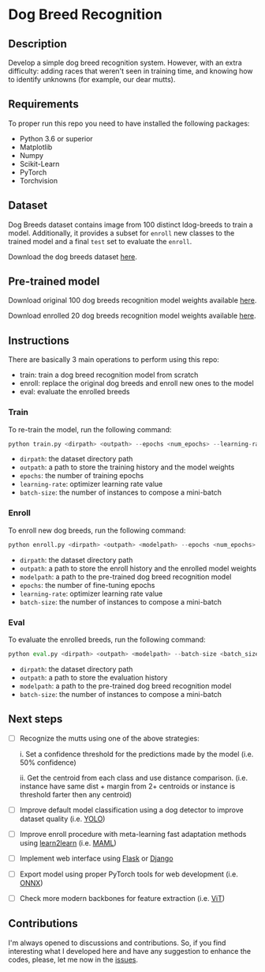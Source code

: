 # Dog Breed Recognition

## Description

Develop a simple dog breed recognition system. However, with an extra difficulty: adding races that weren't seen in training time, and knowing how to identify unknowns (for example, our dear mutts).

## Requirements

To proper run this repo you need to have installed the following packages:
- Python 3.6 or superior
- Matplotlib
- Numpy
- Scikit-Learn
- PyTorch
- Torchvision

## Dataset

Dog Breeds dataset contains image from 100 distinct ldog-breeds to train a model. Additionally, it provides a subset for `enroll` new classes to the trained model and a final `test` set to evaluate the `enroll`.

Download the dog breeds dataset [here](https://drive.google.com/file/d/1-njeI_NWA6_Gz0Bu-tlAduktyjebzUmq/view?usp=sharing).

## Pre-trained model

Download original 100 dog breeds recognition model weights available [here]().

Download enrolled 20 dog breeds recognition model weights available [here]().

## Instructions

There are basically 3 main operations to perform using this repo:
- train: train a dog breed recognition model from scratch
- enroll: replace the original dog breeds and enroll new ones to the model
- eval: evaluate the enrolled breeds

### Train

To re-train the model, run the following command:

```python
python train.py <dirpath> <outpath> --epochs <num_epochs> --learning-rate <learning_rate> --batch-size <batch_size>
```

- `dirpath`: the dataset directory path
- `outpath`: a path to store the training history and the model weights
- `epochs`: the number of training epochs
- `learning-rate`: optimizer learning rate value
- `batch-size`: the number of instances to compose a mini-batch

### Enroll

To enroll new dog breeds, run the following command:

```python
python enroll.py <dirpath> <outpath> <modelpath> --epochs <num_epochs> --learning-rate <learning_rate> --batch-size <batch_size>
```

- `dirpath`: the dataset directory path
- `outpath`: a path to store the enroll history and the enrolled model weights
- `modelpath`: a path to the pre-trained dog breed recognition model
- `epochs`: the number of fine-tuning epochs
- `learning-rate`: optimizer learning rate value
- `batch-size`: the number of instances to compose a mini-batch

### Eval

To evaluate the enrolled breeds, run the following command:

```python
python eval.py <dirpath> <outpath> <modelpath> --batch-size <batch_size>
```

- `dirpath`: the dataset directory path
- `outpath`: a path to store the evaluation history
- `modelpath`: a path to the pre-trained dog breed recognition model
- `batch-size`: the number of instances to compose a mini-batch

## Next steps

- [ ] Recognize the mutts using one of the above strategies:

     i. Set a confidence threshold for the predictions made by the model (i.e. 50% confidence)
  
     ii. Get the centroid from each class and use distance comparison. (i.e. instance have same dist + margin from 2+ centroids or instance is threshold farter then any centroid)
     
- [ ] Improve default model classification using a dog detector to improve dataset quality (i.e. [YOLO](https://pytorch.org/hub/ultralytics_yolov5/))

- [ ] Improve enroll procedure with meta-learning fast adaptation methods using [learn2learn](https://github.com/learnables/learn2learn/) (i.e. [MAML](https://arxiv.org/abs/1703.03400))

- [ ] Implement web interface using [Flask](https://flask.palletsprojects.com/en/2.0.x/) or [Django](https://www.djangoproject.com/)

- [ ] Export model using proper PyTorch tools for web development (i.e. [ONNX](https://onnx.ai/))

- [ ] Check more modern backbones for feature extraction (i.e. [ViT](https://arxiv.org/abs/2010.11929))

## Contributions

I'm always opened to discussions and contributions. So, if you find interesting what I developed here and have any suggestion to enhance the codes, please, let me now in the [issues](https://github.com/gosiqueira/dog-breed-recognition/issues).
